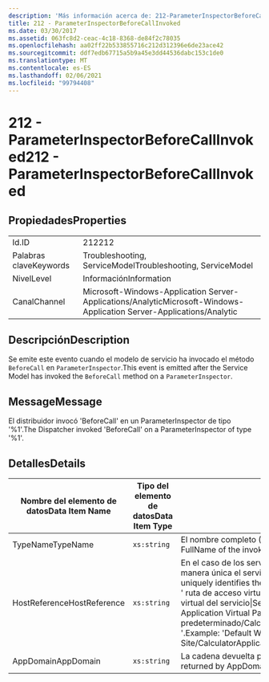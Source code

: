 ```yaml
---
description: 'Más información acerca de: 212-ParameterInspectorBeforeCallInvoked'
title: 212 - ParameterInspectorBeforeCallInvoked
ms.date: 03/30/2017
ms.assetid: 063fc8d2-ceac-4c18-8368-de84f2c78035
ms.openlocfilehash: aa02ff22b533855716c212d312396e6de23ace42
ms.sourcegitcommit: ddf7edb67715a5b9a45e3dd44536dabc153c1de0
ms.translationtype: MT
ms.contentlocale: es-ES
ms.lasthandoff: 02/06/2021
ms.locfileid: "99794408"
---
```

# <a name="212---parameterinspectorbeforecallinvoked"></a><span data-ttu-id="3ed98-103">212 - ParameterInspectorBeforeCallInvoked</span><span class="sxs-lookup"><span data-stu-id="3ed98-103">212 - ParameterInspectorBeforeCallInvoked</span></span>

## <a name="properties"></a><span data-ttu-id="3ed98-104">Propiedades</span><span class="sxs-lookup"><span data-stu-id="3ed98-104">Properties</span></span>  
  
|||  
|-|-|  
|<span data-ttu-id="3ed98-105">Id.</span><span class="sxs-lookup"><span data-stu-id="3ed98-105">ID</span></span>|<span data-ttu-id="3ed98-106">212</span><span class="sxs-lookup"><span data-stu-id="3ed98-106">212</span></span>|  
|<span data-ttu-id="3ed98-107">Palabras clave</span><span class="sxs-lookup"><span data-stu-id="3ed98-107">Keywords</span></span>|<span data-ttu-id="3ed98-108">Troubleshooting, ServiceModel</span><span class="sxs-lookup"><span data-stu-id="3ed98-108">Troubleshooting, ServiceModel</span></span>|  
|<span data-ttu-id="3ed98-109">Nivel</span><span class="sxs-lookup"><span data-stu-id="3ed98-109">Level</span></span>|<span data-ttu-id="3ed98-110">Información</span><span class="sxs-lookup"><span data-stu-id="3ed98-110">Information</span></span>|  
|<span data-ttu-id="3ed98-111">Canal</span><span class="sxs-lookup"><span data-stu-id="3ed98-111">Channel</span></span>|<span data-ttu-id="3ed98-112">Microsoft-Windows-Application Server-Applications/Analytic</span><span class="sxs-lookup"><span data-stu-id="3ed98-112">Microsoft-Windows-Application Server-Applications/Analytic</span></span>|  
  
## <a name="description"></a><span data-ttu-id="3ed98-113">Descripción</span><span class="sxs-lookup"><span data-stu-id="3ed98-113">Description</span></span>  

 <span data-ttu-id="3ed98-114">Se emite este evento cuando el modelo de servicio ha invocado el método `BeforeCall` en `ParameterInspector`.</span><span class="sxs-lookup"><span data-stu-id="3ed98-114">This event is emitted after the Service Model has invoked the `BeforeCall` method on a `ParameterInspector`.</span></span>  
  
## <a name="message"></a><span data-ttu-id="3ed98-115">Message</span><span class="sxs-lookup"><span data-stu-id="3ed98-115">Message</span></span>  

 <span data-ttu-id="3ed98-116">El distribuidor invocó 'BeforeCall' en un ParameterInspector de tipo '%1'.</span><span class="sxs-lookup"><span data-stu-id="3ed98-116">The Dispatcher invoked 'BeforeCall' on a ParameterInspector of type '%1'.</span></span>  
  
## <a name="details"></a><span data-ttu-id="3ed98-117">Detalles</span><span class="sxs-lookup"><span data-stu-id="3ed98-117">Details</span></span>  
  
|<span data-ttu-id="3ed98-118">Nombre del elemento de datos</span><span class="sxs-lookup"><span data-stu-id="3ed98-118">Data Item Name</span></span>|<span data-ttu-id="3ed98-119">Tipo del elemento de datos</span><span class="sxs-lookup"><span data-stu-id="3ed98-119">Data Item Type</span></span>|<span data-ttu-id="3ed98-120">Descripción</span><span class="sxs-lookup"><span data-stu-id="3ed98-120">Description</span></span>|  
|--------------------|--------------------|-----------------|  
|<span data-ttu-id="3ed98-121">TypeName</span><span class="sxs-lookup"><span data-stu-id="3ed98-121">TypeName</span></span>|`xs:string`|<span data-ttu-id="3ed98-122">El nombre completo (FullName) de CLR del tipo del inspector invocado.</span><span class="sxs-lookup"><span data-stu-id="3ed98-122">The CLR FullName of the invoked inspector's type.</span></span>|  
|<span data-ttu-id="3ed98-123">HostReference</span><span class="sxs-lookup"><span data-stu-id="3ed98-123">HostReference</span></span>|`xs:string`|<span data-ttu-id="3ed98-124">En el caso de los servicios hospedados en web, este campo identifica de manera única el servicio en la jerarquía web.</span><span class="sxs-lookup"><span data-stu-id="3ed98-124">For Web-hosted services, this field uniquely identifies the service in the Web hierarchy.</span></span> <span data-ttu-id="3ed98-125">Su formato se define como ' ruta de acceso virtual de la aplicación de nombre de sitio web&#124;ruta de acceso virtual del servicio&#124;ServiceName '.</span><span class="sxs-lookup"><span data-stu-id="3ed98-125">Its format is defined as 'Web Site Name Application Virtual Path&#124;Service Virtual Path&#124;ServiceName'.</span></span> <span data-ttu-id="3ed98-126">Ejemplo: ' sitio web predeterminado/CalculatorApplication&#124;/CalculatorService.svc&#124;CalculatorService '.</span><span class="sxs-lookup"><span data-stu-id="3ed98-126">Example: 'Default Web Site/CalculatorApplication&#124;/CalculatorService.svc&#124;CalculatorService'.</span></span>|  
|<span data-ttu-id="3ed98-127">AppDomain</span><span class="sxs-lookup"><span data-stu-id="3ed98-127">AppDomain</span></span>|`xs:string`|<span data-ttu-id="3ed98-128">La cadena devuelta por AppDomain.CurrentDomain.FriendlyName.</span><span class="sxs-lookup"><span data-stu-id="3ed98-128">The string returned by AppDomain.CurrentDomain.FriendlyName.</span></span>|
